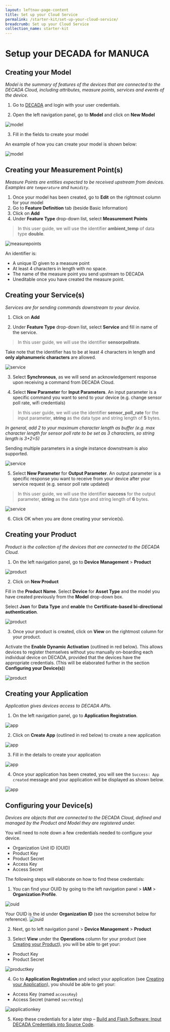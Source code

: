 ```yaml
---
layout: leftnav-page-content
title: Set up your Cloud Service
permalink: /starter-kit/set-up-your-cloud-service/
breadcrumb: Set up your Cloud Service
collection_name: starter-kit
---
```


# Setup your DECADA for MANUCA
## Creating your Model
*Model is the summary of features of the devices that are connected to the DECADA Cloud, including attributes, measure points, services and events of the device.*

1. Go to [DECADA](https://portal.decada.gov.sg) and login with your user credentials.

2. Open the left navigation panel, go to **Model** and click on **New Model**

<img class="large" src="/images/manuca/decada-setup/decada_setup_model_1.png" alt="model">

3. Fill in the fields to create your model

An example of how you can create your model is shown below:

<img src="/images/manuca/decada-setup/decada_setup_model_2.png" alt="model">


## Creating your Measurement Point(s)
*Measure Points are entities expected to be received upstream from devices. Examples are `temperature` and `humidity`.*

1. Once your model has been created, go to **Edit** on the rightmost column for your model
2. Go to **Feature Definition** tab (beside Basic Information)
3. Click on **Add**
4. Under **Feature Type** drop-down list, select **Measurement Points**

> In this user guide, we will use the identifier **ambient_temp** of data type **double**.

<img src="/images/manuca/decada-setup/decada_setup_measurepoints_1.png" alt="measurepoints">

An identifier is:
- A unique ID given to a measure point
- At least 4 characters in length with no space.
- The name of the measure point you send upstream to DECADA
- Uneditable once you have created the measure point.


## Creating your Service(s)
*Services are for sending commands downstream to your device.*

1. Click on **Add**

2. Under **Feature Type** drop-down list, select **Service** and fill in name of the service.

> In this user guide, we will use the identifier **sensorpollrate**.

Take note that the identifier has to be at least 4 characters in length and **only alphanumeric characters** are allowed.

<img src="/images/manuca/decada-setup/decada_setup_service_1.png" alt="service">

3. Select **Synchronous**, as we will send an acknowledgement response upon receiving a command from DECADA Cloud.

4. Select **New Parameter** for **Input Parameters**. An input parameter is a specific command you want to send to your device (e.g. change sensor poll rate, wifi credentials)

> In this user guide, we will use the identifier **sensor_poll_rate** for the input parameter, **string** as the data type and string length of **5** bytes. 

*In general, add 2 to your maximum character length as buffer (e.g. max character length for sensor poll rate to be set as 3 characters, so string length is 3+2=5)*

Sending multiple parameters in a single instance downstream is also supported.

<img src="/images/manuca/decada-setup/decada_setup_service_2.png" alt="service">

5. Select **New Parameter** for **Output Parameter**. An output parameter is a specific response you want to receive from your device after your service request (e.g. sensor poll rate updated)

> In this user guide, we will use the identifier **success** for the output parameter, **string** as the data type and string length of **6** bytes. 

<img src="/images/manuca/decada-setup/decada_setup_service_3.png" alt="service">

6. Click OK when you are done creating your service(s).


<a id="DecadaProduct"></a>
## Creating your Product
*Product is the collection of the devices that are connected to the DECADA Cloud.*

1. On the left navigation panel, go to **Device Management** > **Product**
<img class="large" src="/images/manuca/decada-setup/decada_setup_product_1.png" alt="product">

2. Click on **New Product**

Fill in the **Product Name**. Select **Device** for **Asset Type** and the model you have created previously from the **Model** drop-down box.

Select **Json** for **Data Type** and **enable** the **Certificate-based bi-directional authentication**.

<img src="/images/manuca/decada-setup/decada_setup_product_2.png" alt="product">

3. Once your product is created, click on **View** on the rightmost column for your product.

Activate the **Enable Dynamic Activation** (outlined in red below). This allows devices to register themselves without you manually on-boarding each individual device on DECADA, provided that the devices have the appropriate credentials. (This will be elaborated further in the section **Configuring your Device(s)**)

<img class="large" src="/images/manuca/decada-setup/decada_setup_product_3.png" alt="product">


<a id="DecadaApplication"></a>
## Creating your Application
*Application gives devices access to DECADA APIs.*

1. On the left navigation panel, go to **Application Registration**.  

<img class="large" src="/images/manuca/decada-setup/decada_setup_application_1.png" alt="app">

2. Click on **Create App** (outlined in red below) to create a new application

<img class="large" src="/images/manuca/decada-setup/decada_setup_application_2.png" alt="app">

3. Fill in the details to create your application

<img class="large" src="/images/manuca/decada-setup/decada_setup_application_3.png" alt="app">

4. Once your application has been created, you will see the `Success: App created` message and your application will be displayed as shown below.

<img class="large" src="/images/manuca/decada-setup/decada_setup_application_4.png" alt="app">


<a id="DecadaCredentials"></a>
## Configuring your Device(s)
*Devices are objects that are connected to the DECADA Cloud, defined and managed by the Product and Model they are registered under.*

You will need to note down a few credentials needed to configure your device.  
- Organization Unit ID (OUID)
- Product Key
- Product Secret
- Access Key
- Access Secret

The following steps will elaborate on how to find these credentials:

1. You can find your OUID by going to the left navigation panel > **IAM** > **Organization Profile**.  
<img class="large" src="/images/manuca/decada-setup/decada_setup_ouid_1.png" alt="ouid">  

Your OUID is the id under **Organization ID** (see the screenshot below for reference).
<img class="large" src="/images/manuca/decada-setup/decada_setup_ouid_2.png" alt="ouid">


2. Next, go to left navigation panel > **Device Management** > **Product**

3. Select **View** under the **Operations** column for your product (see [Creating your Product](#DecadaProduct)), you will be able to get your:
- Product Key
- Product Secret

<img class="large" src="/images/manuca/decada-setup/decada_setup_productkey.png" alt="productkey">

4. Go to **Application Registration** and select your application (see [Creating your Application](#DecadaApplication)), you should be able to get your:
- Access Key (named `accessKey`)
- Access Secret (named `secretKey`)

<img class="large" src="/images/manuca/decada-setup/decada_setup_applicationkey.png" alt="applicationkey">

5. Keep these credentials for a later step – [Build and Flash Software: Input DECADA Credentials into Source Code](/starter-kit/build-and-flash-sw/#InputCredentials).

